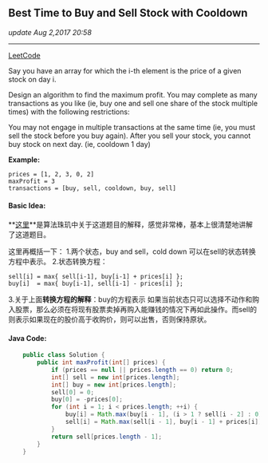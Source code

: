 ## Best Time to Buy and Sell Stock with Cooldown
_update Aug 2,2017 20:58_

---
[LeetCode](https://leetcode.com/problems/best-time-to-buy-and-sell-stock-with-cooldown/description/)

Say you have an array for which the i-th element is the price of a given stock on day i.

Design an algorithm to find the maximum profit. You may complete as many transactions as you like (ie, buy one and sell one share of the stock multiple times) with the following restrictions:

You may not engage in multiple transactions at the same time (ie, you must sell the stock before you buy again).
After you sell your stock, you cannot buy stock on next day. (ie, cooldown 1 day)

**Example:**

    prices = [1, 2, 3, 0, 2]
    maxProfit = 3
    transactions = [buy, sell, cooldown, buy, sell]
    
#### Basic Idea:
**[这里](https://soulmachine.gitbooks.io/algorithm-essentials/java/dp/best-time-to-buy-and-sell-stock-with-cooldown.html)**是算法珠玑中关于这道题目的解释，感觉非常棒，基本上很清楚地讲解了这道题目。

这里再概括一下：
1.两个状态，buy and sell，cold down 可以在sell的状态转换方程中表示。
2.状态转换方程：
  ```
  sell[i] = max{ sell[i-1], buy[i-1] + prices[i] };
  buy[i]  = max{ buy[i-1], sell[i-1] - prices[i] };
  ```
3.关于上面**转换方程的解释**：buy的方程表示 如果当前状态只可以选择不动作和购入股票，那么必须在将现有股票卖掉再购入能赚钱的情况下再如此操作。而sell的则表示如果现在的股价高于收购价，则可以出售，否则保持原状。

#### Java Code:
```java
    public class Solution {
        public int maxProfit(int[] prices) {
            if (prices == null || prices.length == 0) return 0;
            int[] sell = new int[prices.length];
            int[] buy = new int[prices.length];
            sell[0] = 0;
            buy[0] = -prices[0];
            for (int i = 1; i < prices.length; ++i) {
                buy[i] = Math.max(buy[i - 1], (i > 1 ? sell[i - 2] : 0) - prices[i]);
                sell[i] = Math.max(sell[i - 1], buy[i - 1] + prices[i]);
            }
            return sell[prices.length - 1];
        }
    }
```